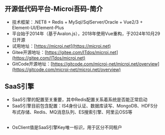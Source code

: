 ## 开源低代码平台-Microi吾码-简介
* 技术框架：.NET8 + Redis + MySql/SqlServer/Oracle + Vue2/3 + Element-UI/Element-Plus
* 平台始于2014年（基于Avalon.js），2018年使用Vue重构，于2024年10月29日开源
* 试用地址：[https://microi.net](https://microi.net)
* Gitee开源地址：[https://gitee.com/ITdos/microi.net](https://gitee.com/ITdos/microi.net)
* GitCode开源地址：[https://gitcode.com/microi-net/microi.net/overview](https://gitcode.com/microi-net/microi.net/overview)

## SaaS引擎
* SaaS引擎的配置至关重要，其中Redis配置关系着系统是否能正常启动
* SaaS引擎目前包含配置：IS4身份认证、数据库读写、MongoDB、HDFS分布式存储、Redis、MQ消息队列、ES搜索引擎、阿里云OSS等

## 
* OsClient值是SaaS引擎Key唯一标识，用于区分不同租户
